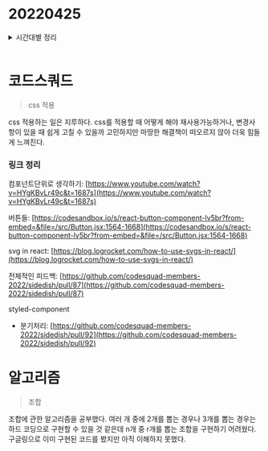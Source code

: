 # 20220425

<details>
<summary>시간대별 정리</summary>
아침

- 주간회고작성

오전

- try/catch

  - [https://helloworldjavascript.net/pages/290-exception.html#](https://helloworldjavascript.net/pages/290-exception.html#)비동기식-코드에서의-예외-처리

  - error 객체를 따로 공부해야하나?

- styled-component

  - 적용 방법

- react-key를 어떻게 활용할까?

오후

- 크롱

  - 이슈

    - closed조건을 달아두면 좋다
    - 협업 과정을 어필하기

  - react

    - default props

  - css

    - 중복 없이 재사용을 얼마나 잘하는지
    - gpu 가속: [https://wit.nts-corp.com/2017/08/31/4861](https://wit.nts-corp.com/2017/08/31/4861)
    - [https://d2.naver.com/helloworld/2061385](https://d2.naver.com/helloworld/2061385)

  - 요구사항을 줄여서 해라~

저녁

- 프로그래머스 문제

  - 조합

- 프로젝트 css 적용

</details>
<br/>

# 코드스쿼드

> css 적용

css 적용하는 일은 지루하다. css를 적용할 때 어떻게 해야 재사용가능하거나, 변경사항이 있을 때 쉽게 고칠 수 있을까 고민하지만 마땅한 해결책이 떠오르지 않아 더욱 힘들게 느껴진다.

### 링크 정리

컴포넌트단위로 생각하기: [https://www.youtube.com/watch?v=HYgKBvLr49c&t=1687s](https://www.youtube.com/watch?v=HYgKBvLr49c&t=1687s)

버튼들: [https://codesandbox.io/s/react-button-component-lv5br?from-embed=&file=/src/Button.jsx:1564-1668](https://codesandbox.io/s/react-button-component-lv5br?from-embed=&file=/src/Button.jsx:1564-1668)

svg in react: [https://blog.logrocket.com/how-to-use-svgs-in-react/](https://blog.logrocket.com/how-to-use-svgs-in-react/)

전체적인 피드백: [https://github.com/codesquad-members-2022/sidedish/pull/87](https://github.com/codesquad-members-2022/sidedish/pull/87)

styled-component

- 분기처리: [https://github.com/codesquad-members-2022/sidedish/pull/92](https://github.com/codesquad-members-2022/sidedish/pull/92)

# 알고리즘

> 조합

조합에 관한 알고리즘을 공부했다. 여러 개 중에 2개를 뽑는 경우나 3개를 뽑는 경우는 하드 코딩으로 구현할 수 있을 것 같은데 n개 중 r개를 뽑는 조합을 구현하기 어려웠다. 구글링으로 이미 구현된 코드를 봤지만 아직 이해하지 못했다.
